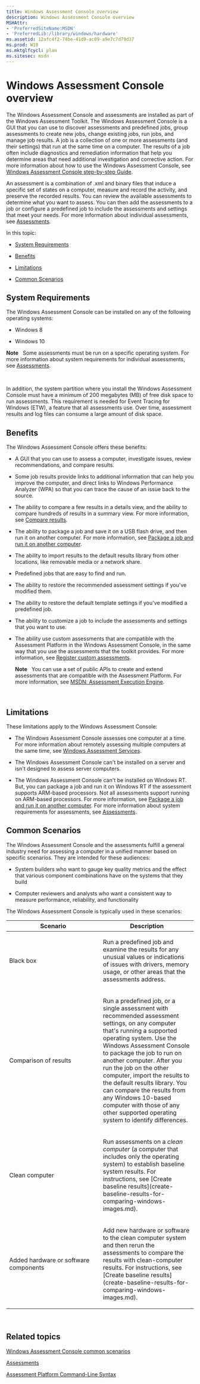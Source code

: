 ```yaml
---
title: Windows Assessment Console overview
description: Windows Assessment Console overview
MSHAttr:
- 'PreferredSiteName:MSDN'
- 'PreferredLib:/library/windows/hardware'
ms.assetid: 12afc4f2-74be-41d9-ac09-a9e7c7d79d37
ms.prod: W10
ms.mktglfcycl: plan
ms.sitesec: msdn
---
```


# Windows Assessment Console overview


The Windows Assessment Console and assessments are installed as part of the Windows Assessment Toolkit. The Windows Assessment Console is a GUI that you can use to discover assessments and predefined jobs, group assessments to create new jobs, change existing jobs, run jobs, and manage job results. A job is a collection of one or more assessments (and their settings) that run at the same time on a computer. The results of a job often include diagnostics and remediation information that help you determine areas that need additional investigation and corrective action. For more information about how to use the Windows Assessment Console, see [Windows Assessment Console step-by-step Guide](windows-assessment-console-step-by-step-guide.md).

An assessment is a combination of .xml and binary files that induce a specific set of states on a computer, measure and record the activity, and preserve the recorded results. You can review the available assessments to determine what you want to assess. You can then add the assessments to a job or configure a predefined job to include the assessments and settings that meet your needs. For more information about individual assessments, see [Assessments](assessments.md).

In this topic:

-   [System Requirements](#asmt-sysreq)

-   [Benefits](#asmt-benefits)

-   [Limitations](#asmt-limitations)

-   [Common Scenarios](#asmt-scenarios)

## <a href="" id="asmt-sysreq"></a>System Requirements


The Windows Assessment Console can be installed on any of the following operating systems:

-   Windows 8

-   Windows 10

**Note**  
Some assessments must be run on a specific operating system. For more information about system requirements for individual assessments, see [Assessments](assessments.md).

 

In addition, the system partition where you install the Windows Assessment Console must have a minimum of 200 megabytes (MB) of free disk space to run assessments. This requirement is needed for Event Tracing for Windows (ETW), a feature that all assessments use. Over time, assessment results and log files can consume a large amount of disk space.

## <a href="" id="asmt-benefits"></a>Benefits


The Windows Assessment Console offers these benefits:

-   A GUI that you can use to assess a computer, investigate issues, review recommendations, and compare results.

-   Some job results provide links to additional information that can help you improve the computer, and direct links to Windows Performance Analyzer (WPA) so that you can trace the cause of an issue back to the source.

-   The ability to compare a few results in a details view, and the ability to compare hundreds of results in a summary view. For more information, see [Compare results](compare-results.md).

-   The ability to package a job and save it on a USB flash drive, and then run it on another computer. For more information, see [Package a job and run it on another computer](package-a-job-and-run-it-on-another-computer.md).

-   The ability to import results to the default results library from other locations, like removable media or a network share.

-   Predefined jobs that are easy to find and run.

-   The ability to restore the recommended assessment settings if you've modified them.

-   The ability to restore the default template settings if you've modified a predefined job.

-   The ability to customize a job to include the assessments and settings that you want to use.

-   The ability use custom assessments that are compatible with the Assessment Platform in the Windows Assessment Console, in the same way that you use the assessments that the toolkit provides. For more information, see [Register custom assessments](register-and-unregister-custom-assessments.md).

    **Note**  
    You can use a set of public APIs to create and extend assessments that are compatible with the Assessment Platform. For more information, see [MSDN: Assessment Execution Engine](http://go.microsoft.com/fwlink/?LinkId=236367).

     

## <a href="" id="asmt-limitations"></a>Limitations


These limitations apply to the Windows Assessment Console:

-   The Windows Assessment Console assesses one computer at a time. For more information about remotely assessing multiple computers at the same time, see [Windows Assessment Services](windows-assessment-services-technical-reference.md).

-   The Windows Assessment Console can't be installed on a server and isn't designed to assess server computers.

-   The Windows Assessment Console can't be installed on Windows RT. But, you can package a job and run it on Windows RT if the assessment supports ARM-based processors. Not all assessments support running on ARM-based processors. For more information, see [Package a job and run it on another computer](package-a-job-and-run-it-on-another-computer.md). For more information about system requirements for assessments, see [Assessments](assessments.md).

## <a href="" id="asmt-scenarios"></a>Common Scenarios


The Windows Assessment Console and the assessments fulfill a general industry need for assessing a computer in a unified manner based on specific scenarios. They are intended for these audiences:

-   System builders who want to gauge key quality metrics and the effect that various component combinations have on the systems that they build

-   Computer reviewers and analysts who want a consistent way to measure performance, reliability, and functionality

The Windows Assessment Console is typically used in these scenarios:

<table>
<colgroup>
<col width="50%" />
<col width="50%" />
</colgroup>
<thead>
<tr class="header">
<th>Scenario</th>
<th>Description</th>
</tr>
</thead>
<tbody>
<tr class="odd">
<td><p>Black box</p></td>
<td><p>Run a predefined job and examine the results for any unusual values or indications of issues with drivers, memory usage, or other areas that the assessments address.</p></td>
</tr>
<tr class="even">
<td><p>Comparison of results</p></td>
<td><p>Run a predefined job, or a single assessment with recommended assessment settings, on any computer that's running a supported operating system. Use the Windows Assessment Console to package the job to run on another computer. After you run the job on the other computer, import the results to the default results library. You can compare the results from any Windows 10-based computer with those of any other supported operating system to identify differences.</p></td>
</tr>
<tr class="odd">
<td><p>Clean computer</p></td>
<td><p>Run assessments on a <em>clean computer</em> (a computer that includes only the operating system) to establish baseline system results. For instructions, see [Create baseline results](create-baseline-results-for-comparing-windows-images.md).</p></td>
</tr>
<tr class="even">
<td><p>Added hardware or software components</p></td>
<td><p>Add new hardware or software to the clean computer system and then rerun the assessments to compare the results with clean-computer results. For instructions, see [Create baseline results](create-baseline-results-for-comparing-windows-images.md).</p></td>
</tr>
</tbody>
</table>

 

## Related topics


[Windows Assessment Console common scenarios](windows-assessment-console-common-scenarios.md)

[Assessments](assessments.md)

[Assessment Platform Command-Line Syntax](assessment-platform-command-line-syntax.md)

 

 







